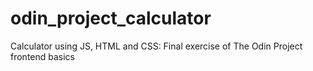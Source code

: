 # odin_project_calculator
Calculator using JS, HTML and CSS: Final exercise of The Odin Project frontend basics
